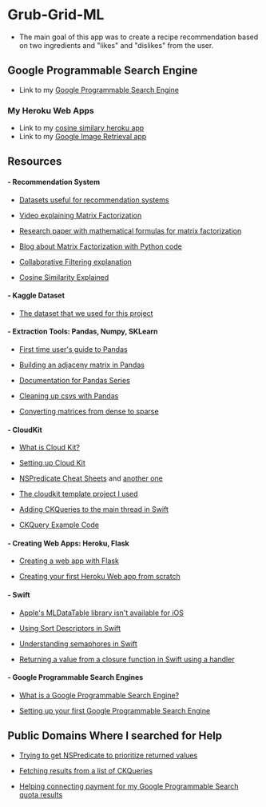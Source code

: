 # Grub-Grid-ML

- The main goal of this app was to create a recipe recommendation based on two ingredients and "likes" and "dislikes" from the user.

## Google Programmable Search Engine

- Link to my [Google Programmable Search Engine](https://cse.google.com/cse?cx=0a2fb8613582786f9#gsc.tab=0&gsc.q=authentic%20mulligatawny%20soup)

### My Heroku Web Apps
- Link to my [cosine similary heroku app](http://grubgrid.herokuapp.com/cosine/254921,361650,215716,248350,0,1,0,1)
- Link to my [Google Image Retrieval app](http://grubgridimagesearch.herokuapp.com/grabimage/authentic%20mulligatawny%20soup)

## Resources

#### - Recommendation System

- [Datasets useful for recommendation systems](https://cseweb.ucsd.edu/~jmcauley/datasets.html)

- [Video explaining Matrix Factorization](https://www.youtube.com/watch?v=ZspR5PZemcs)

- [Research paper with mathematical formulas for matrix factorization](https://citeseerx.ist.psu.edu/viewdoc/download?doi=10.1.1.1087.147&rep=rep1&type=pdf)

- [Blog about Matrix Factorization with Python code](https://towardsdatascience.com/recommendation-system-matrix-factorization-d61978660b4b)

- [Collaborative Filtering explanation](https://towardsdatascience.com/3-approaches-to-build-a-recommendation-system-ce6a7a404576)

- [Cosine Similarity Explained](https://www.sciencedirect.com/topics/computer-science/cosine-similarity)

#### - Kaggle Dataset

- [The dataset that we used for this project](https://www.kaggle.com/shuyangli94/food-com-recipes-and-user-interactions?select=PP_users.csv)

#### - Extraction Tools: Pandas, Numpy, SKLearn

- [First time user's guide to Pandas](https://www.kaggle.com/kashnitsky/topic-1-exploratory-data-analysis-with-pandas)

- [Building an adjaceny matrix in Pandas](https://medium.com/@chris.d.marker/building-an-adjacency-matrix-in-pandas-6d074d7a2795)

- [Documentation for Pandas Series](https://pandas.pydata.org/pandas-docs/stable/reference/series.html)

- [Cleaning up csvs with Pandas](https://realpython.com/python-data-cleaning-numpy-pandas/)

- [Converting matrices from dense to sparse](https://docs.scipy.org/doc/scipy/reference/generated/scipy.sparse.load_npz.html#scipy.sparse.load_npz)

#### - CloudKit

- [What is Cloud Kit?](https://www.youtube.com/watch?v=n6l7zZAwwDQ)

- [Setting up Cloud Kit](https://rambo.codes/posts/2020-02-25-cloudkit-101)

- [NSPredicate Cheat Sheets](https://nspredicate.xyz/) and [another one](https://nshipster.com/nspredicate/)

- [The cloudkit template project I used](https://www.raywenderlich.com/4878052-cloudkit-tutorial-getting-started)

- [Adding CKQueries to the main thread in Swift](https://jayeshkawli.ghost.io/ios-13-diffable-data-source-for-uitableview-and-uicollectionview/)

- [CKQuery Example Code](https://nsscreencast.com/episodes/260-cloudkit-querying)

#### - Creating Web Apps: Heroku, Flask

- [Creating a web app with Flask](https://www.moesif.com/blog/technical/restful/Guide-to-Creating-RESTful-APIs-using-Python-Flask-and-MongoDB/)

- [Creating your first Heroku Web app from scratch](https://realpython.com/flask-by-example-part-1-project-setup/)

#### - Swift

- [Apple's MLDataTable library isn't available for iOS](https://heartbeat.fritz.ai/working-with-create-mls-mldatatable-to-pre-process-non-image-data-424f916a093e)

- [Using Sort Descriptors in Swift](https://chris.eidhof.nl/post/sort-descriptors-in-swift/)

- [Understanding semaphores in Swift](https://medium.com/@roykronenfeld/semaphores-in-swift-e296ea80f860)

- [Returning a value from a closure function in Swift using a handler](https://fluffy.es/return-value-from-a-closure/)

#### - Google Programmable Search Engines

- [What is a Google Programmable Search Engine?](https://developers.google.com/custom-search)

- [Setting up your first Google Programmable Search Engine](https://www.youtube.com/watch?v=IBhdLRheKyM)

## Public Domains Where I searched for Help

- [Trying to get NSPredicate to prioritize returned values](https://stackoverflow.com/questions/68607519/nspredicate-prioritizing-returned-values?noredirect=1#comment121274651_68607519)

- [Fetching results from a list of CKQueries](https://stackoverflow.com/questions/68613311/fetching-results-with-a-list-of-ckquery?noredirect=1#comment121260198_68613311)

- [Helping connecting payment for my Google Programmable Search quota results](https://support.google.com/programmable-search/thread/120104489/how-do-i-make-my-programmable-search-engine-api-quota-unlimited?hl=en)

